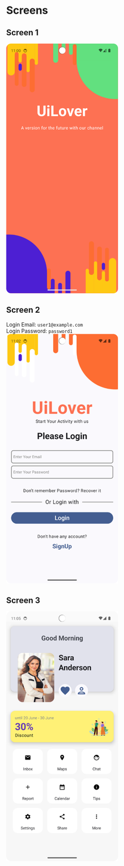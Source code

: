 # Screens
## Screen 1
<img src="SplashScreen.png" alt="SplashScreen" width="300" />

## Screen 2
Login Email: `user1@example.com`<br>
Login Password: `password1`<br>
<img src="LoginScreen.png" alt="LoginScreen" width="300" />

## Screen 3
<img src="HomeScreen.png" alt="HomeScreen" width="300" />
